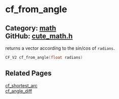 [](../header.md ':include')

# cf_from_angle

Category: [math](/api_reference?id=math)  
GitHub: [cute_math.h](https://github.com/RandyGaul/cute_framework/blob/master/include/cute_math.h)  
---

returns a vector according to the sin/cos of `radians`.

```cpp
CF_V2 cf_from_angle(float radians)
```

## Related Pages

[cf_shortest_arc](/math/cf_shortest_arc.md)  
[cf_angle_diff](/math/cf_angle_diff.md)  
